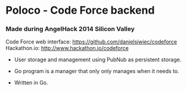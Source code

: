 <h1>Poloco - Code Force backend</h1>

<h3>Made during AngelHack 2014 Silicon Valley</h3>

Code Force web interface: https://github.com/danielsiwiec/codeforce
Hackathon.io: http://www.hackathon.io/codeforce

- User storage and management using PubNub as persistent storage. 

- Go program is a manager that only only manages when it needs to. 

- Written in Go.
